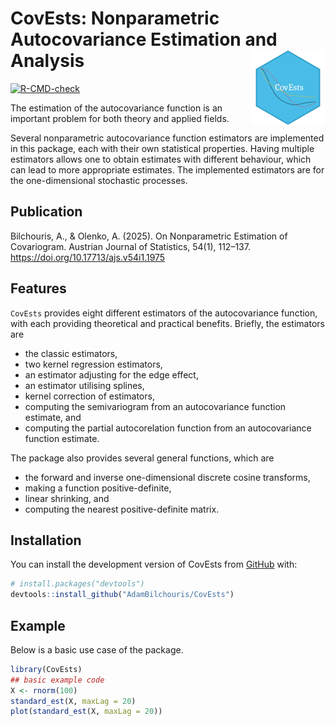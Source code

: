 # CovEsts: Nonparametric Autocovariance Estimation and Analysis <img src="man/figures/logo.png" align="right" height="120" alt="" />

<!-- badges: start -->
[![R-CMD-check](https://github.com/AdamBilchouris/CovEst/actions/workflows/R-CMD-check.yaml/badge.svg)](https://github.com/AdamBilchouris/CovEst/actions/workflows/R-CMD-check.yaml)
<!-- badges: end -->


The estimation of the autocovariance function is an important problem for both theory and applied fields.


Several nonparametric autocovariance function estimators are implemented in this package, each with their own statistical properties.
Having multiple estimators allows one to obtain estimates with different behaviour, which can lead to more appropriate estimates.
The implemented estimators are for the one-dimensional stochastic processes.


## Publication
Bilchouris, A., & Olenko, A. (2025). On Nonparametric Estimation of Covariogram. Austrian Journal of Statistics, 54(1), 112–137. https://doi.org/10.17713/ajs.v54i1.1975


## Features
`CovEsts` provides eight different estimators of the autocovariance function, with each providing theoretical and practical benefits.
Briefly, the estimators are

* the classic estimators,
* two kernel regression estimators,
* an estimator adjusting for the edge effect,
* an estimator utilising splines,
* kernel correction of estimators,
* computing the semivariogram from an autocovariance function estimate, and
* computing the partial autocorelation function from an autocovariance function estimate.

The package also provides several general functions, which are
  
* the forward and inverse one-dimensional discrete cosine transforms,
* making a function positive-definite,
* linear shrinking, and
* computing the nearest positive-definite matrix.

## Installation

You can install the development version of CovEsts from [GitHub](https://github.com/AdamBilchouris/CovEsts) with:

``` r
# install.packages("devtools")
devtools::install_github("AdamBilchouris/CovEsts")
```

## Example

Below is a basic use case of the package. 

``` r
library(CovEsts)
## basic example code
X <- rnorm(100)
standard_est(X, maxLag = 20)
plot(standard_est(X, maxLag = 20))
```

